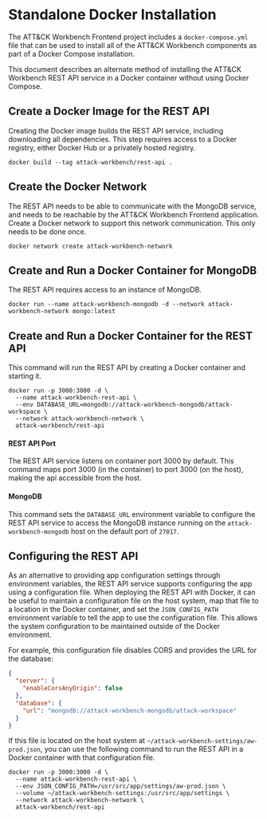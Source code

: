 # Standalone Docker Installation

The ATT&CK Workbench Frontend project includes a `docker-compose.yml` file that can be used to install all of the ATT&CK Workbench components as part of a Docker Compose installation.

This document describes an alternate method of installing the ATT&CK Workbench REST API service in a Docker container without using Docker Compose.

## Create a Docker Image for the REST API

Creating the Docker image builds the REST API service, including downloading all dependencies.
This step requires access to a Docker registry, either Docker Hub or a privately hosted registry.

```shell
docker build --tag attack-workbench/rest-api .
```

## Create the Docker Network

The REST API needs to be able to communicate with the MongoDB service, and needs to be reachable by the ATT&CK Workbench Frontend application.
Create a Docker network to support this network communication. This only needs to be done once.

```shell
docker network create attack-workbench-network
```

## Create and Run a Docker Container for MongoDB

The REST API requires access to an instance of MongoDB.

```shell
docker run --name attack-workbench-mongodb -d --network attack-workbench-network mongo:latest
```

## Create and Run a Docker Container for the REST API

This command will run the REST API by creating a Docker container and starting it.

```shell
docker run -p 3000:3000 -d \
  --name attack-workbench-rest-api \
  --env DATABASE_URL=mongodb://attack-workbench-mongodb/attack-workspace \
  --network attack-workbench-network \
  attack-workbench/rest-api
```

#### REST API Port

The REST API service listens on container port 3000 by default.
This command maps port 3000 (in the container) to port 3000 (on the host), making the api accessible from the host.

#### MongoDB

This command sets the `DATABASE_URL` environment variable to configure the REST API service to access the MongoDB instance running on the `attack-workbench-mongodb` host on the default port of `27017`.

## Configuring the REST API

As an alternative to providing app configuration settings through environment variables, the REST API service supports configuring the app using a configuration file.
When deploying the REST API with Docker, it can be useful to maintain a configuration file on the host system, map that file to a location in the Docker container, and set the `JSON_CONFIG_PATH` environment variable to tell the app to use the configuration file.
This allows the system configuration to be maintained outside of the Docker environment.

For example, this configuration file disables CORS and provides the URL for the database:

```json
{
  "server": {
    "enableCorsAnyOrigin": false
  },
  "database": {
    "url": "mongodb://attack-workbench-mongodb/attack-workspace"
  }
}
```

If this file is located on the host system at `~/attack-workbench-settings/aw-prod.json`, you can use the following command to run the REST API in a Docker container with that configuration file.

```shell
docker run -p 3000:3000 -d \
  --name attack-workbench-rest-api \
  --env JSON_CONFIG_PATH=/usr/src/app/settings/aw-prod.json \
  --volume ~/attack-workbench-settings:/usr/src/app/settings \
  --network attack-workbench-network \
  attack-workbench/rest-api
```
